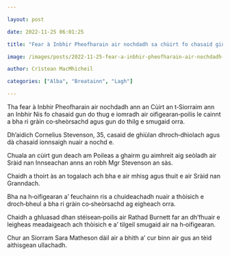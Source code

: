 ```yaml
---

layout: post

date: 2022-11-25 06:01:25

title: "Fear à Inbhir Pheofharain air nochdadh sa chùirt fo chasaid giùlan dhroch‑dhìolach"

image: /images/posts/2022-11-25-fear-a-inbhir-pheofharain-air-nochdadh-sa-chuirt-fo-chasaid-giulan-dhroch-dhiolach.webp

author: Crìstean MacMhìcheil

categories: ["Alba", "Breatainn", "Lagh"]

---
```


Tha fear à Inbhir Pheofharain air nochdadh ann an Cùirt an t‑Siorraim ann an Inbhir Nis fo chasaid gun do thug e iomradh air oifigearan‑poilis le cainnt a bha ri gràin co‑sheòrsachd agus gun do thilg e smugaid orra.

Dh’aidich Cornelius Stevenson, 35, casaid de ghiùlan dhroch‑dhìolach agus dà chasaid ionnsaigh nuair a nochd e.

Chuala an cùirt gun deach am Poileas a ghairm gu aimhreit aig seòladh air Sràid nan Innseachan anns an robh Mgr Stevenson an sàs.

Chaidh a thoirt às an togalach ach bha e air mhisg agus thuit e air Sràid nan Granndach.

Bha na h‑oifigearan a’ feuchainn ris a chuideachadh nuair a thòisich e droch‑bheul a bha ri gràin co‑sheòrsachd ag eigheach orra.

Chaidh a ghluasad dhan stéisean‑poilis air Rathad Burnett far an dh’fhuair e leigheas meadaigeach ach thòisich e a’ tilgeil smugaid air na h‑oifigearan.

Chur an Siorram Sara Matheson dàil air a bhith a’ cur binn air gus an tèid aithisgean ullachadh.
